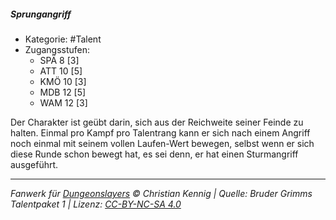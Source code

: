 <!---
Dies ist ein Fanwerk für DUNGEONSLAYERS © von Christian Kennig

Quellen:      [Bruder Grimms Talentpaket 1](https://www.f-space.de/ds4/downloads.html)
              [Talentbeschreibungen](https://www.f-space.de/ds4/tools-talentcards.html)
License:      [CC-BY-NC-SA 4.0](https://creativecommons.org/licenses/by-nc-sa/4.0/deed.de)
Richtlinien:  [Fanwerkrichtlinien](https://www.dungeonslayers.net/fanwerk-richtlinien/)
Autor:        Zauberlehrling
-->

##### Sprungangriff

- Kategorie: #Talent
- Zugangsstufen:
  - SPÄ 8 [3]
  - ATT 10 [5]
  - KMÖ 10 [3]
  - MDB 12 [5]
  - WAM 12 [3]

Der Charakter ist geübt darin, sich aus der Reichweite seiner Feinde zu halten. Einmal pro Kampf pro Talentrang kann er sich nach einem Angriff noch einmal mit seinem vollen Laufen-Wert bewegen, selbst wenn er sich diese Runde schon bewegt hat, es sei denn, er hat einen Sturmangriff ausgeführt.

---

_Fanwerk für [Dungeonslayers](https://www.dungeonslayers.net/) © Christian Kennig | Quelle: Bruder Grimms Talentpaket 1 | Lizenz: [CC-BY-NC-SA 4.0](https://creativecommons.org/licenses/by-nc-sa/4.0/deed.de)_
